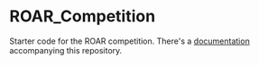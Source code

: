 # ROAR_Competition

Starter code for the ROAR competition. There's a [documentation](https://roar.gitbook.io/roar-competition-documentation/) accompanying this repository.
